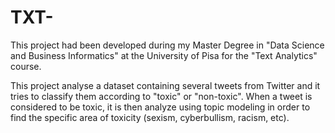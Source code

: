 # TXT-

This project had been developed during my Master Degree in "Data Science and Business Informatics" at the University of Pisa for the "Text Analytics" course.

This project analyse a dataset containing several tweets from Twitter and it tries to classify them according to "toxic" or "non-toxic". When a tweet is considered to be toxic, it is then analyze using topic modeling in order to find the specific area of toxicity (sexism, cyberbullism, racism, etc).
